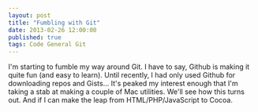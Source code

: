 ```yaml
---
layout: post
title: "Fumbling with Git"
date: 2013-02-26 12:00:00
published: true
tags: Code General Git
---
```


I'm starting to fumble my way around Git. I have to say, Github is making it quite fun \(and easy to learn\). Until recently, I had only used Github for downloading repos and Gists... It's peaked my interest enough that I'm taking a stab at making a couple of Mac utilities. We'll see how this turns out. And if I can make the leap from HTML/PHP/JavaScript to Cocoa.
